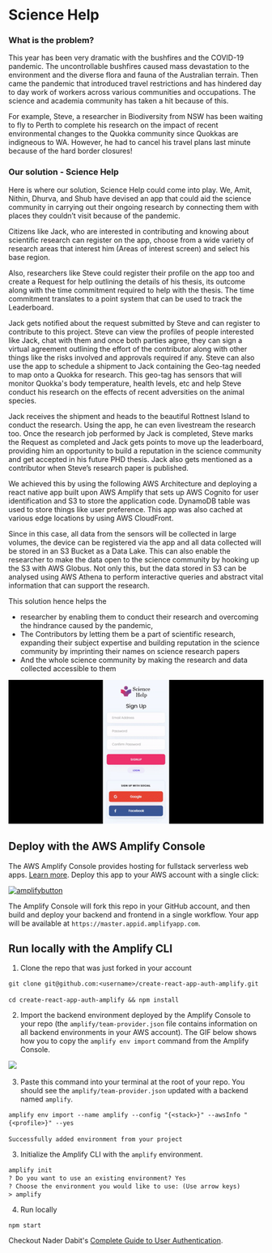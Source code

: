 # Science Help

<div>
            <h3>What is the problem?</h3>
            <p>This year has been very dramatic with the bushfires and the COVID-19 pandemic.
              The uncontrollable bushfires caused mass devastation to the environment and the diverse flora and fauna of the Australian terrain.
              Then came the pandemic that introduced travel restrictions and has hindered day to day work of workers across various communities 
              and occupations. The science and academia community has taken a hit because of this.
            </p>
            <p>
            For example, Steve, a researcher in Biodiversity from NSW has been waiting to fly to Perth to complete his research on the impact of
            recent environmental changes to the Quokka community since Quokkas are indigneous to WA. However, he had to cancel his travel plans last
             minute because of the hard border closures!
            </p>
          </div>
          <div>
            <h3>Our solution - Science Help</h3>
            <p>
              Here is where our solution, Science Help could come into play. We, Amit, Nithin, Dhurva, and Shub have devised an app that 
              could aid the science community in carrying out their ongoing research by connecting them with places they couldn’t visit because of the pandemic.
            </p>
            <p>
              Citizens like Jack, who are interested in contributing and knowing about scientific research can register on the app, choose from a wide variety 
              of research areas that interest him (Areas of interest screen) and select his base region.
            </p>
            <p>
              Also, researchers like Steve could register their profile on the app too and create a Request for help outlining the details of his thesis, its 
              outcome along with the time commitment required to help with the thesis. The time commitment translates to a point system that can be used to track the Leaderboard.
            </p>
            <p>
              Jack gets notified about the request submitted by Steve and can register to contribute to this project. Steve can view the profiles of people interested like Jack, chat with them and once both parties agree, 
              they can sign a virtual agreement outlining the effort of the contributor along with other things like the risks involved and approvals required if any. 
              Steve can also use the app to schedule a shipment to Jack containing the Geo-tag needed to map onto a Quokka for research. This geo-tag has sensors that will
              monitor Quokka's body temperature, health levels, etc and help Steve conduct his research on the effects of recent adversities on the animal species.
            </p>
            <p>
              Jack receives the shipment and heads to the beautiful Rottnest Island to conduct the research. Using the app, he can even livestream the research too.
              Once the research job performed by Jack is completed, Steve marks the Request as completed and Jack gets points to move up the leaderboard,
              providing him an opportunity to build a reputation in the science community and get accepted in his future PHD thesis.
              Jack also gets mentioned as a contributor when Steve’s research paper is published.
            </p>
            <p>
              We achieved this by using the following AWS Architecture and deploying a react native app built upon AWS Amplify that sets up AWS Cognito for user 
              identification and S3 to store the application code. DynamoDB table was used to store things like user preference.
              This app was also cached at various edge locations by using AWS CloudFront.
            </p>
            <p>
              Since in this case, all data from the sensors will be collected in large volumes, the device can be registered via the app and all data collected 
              will be stored in an S3 Bucket as a Data Lake. This can also enable the researcher to make the data open to the science community by hooking up the S3 
              with AWS Globus. Not only this, but the data stored in S3 can be analysed using AWS Athena to perform interactive queries and abstract vital information 
              that can support the research.
            </p>
            <p>This solution hence helps the 
              <ul>
                <li>researcher by enabling them to conduct their research and overcoming the hindrance caused by the pandemic,</li>
                <li>The Contributors by letting them be a part of scientific research, expanding their subject expertise and building reputation in the science community by imprinting their names on science research papers</li>
                <li>And the whole science community by making the research and data collected accessible to them</li>
              </ul>
            </p>
          </div>
          <div>
            <img src="https://github.com/shubgupta1/create-react-app-auth-amplify/blob/master/src/images/Science%20Help%20App%20GIF.gif" width="800"/>
          </div>

## Deploy with the AWS Amplify Console

The AWS Amplify Console provides hosting for fullstack serverless web apps. [Learn more](https://console.amplify.aws). Deploy this app to your AWS account with a single click:

[![amplifybutton](https://oneclick.amplifyapp.com/button.svg)](https://console.aws.amazon.com/amplify/home#/deploy?repo=https://github.com/aws-samples/create-react-app-auth-amplify)

The Amplify Console will fork this repo in your GitHub account, and then build and deploy your backend and frontend in a single workflow. Your app will be available at `https://master.appid.amplifyapp.com`.

## Run locally with the Amplify CLI

1. Clone the repo that was just forked in your account

  ```
  git clone git@github.com:<username>/create-react-app-auth-amplify.git

  cd create-react-app-auth-amplify && npm install
  ```

2. Import the backend environment deployed by the Amplify Console to your repo (the `amplify/team-provider.json` file contains information on all backend environments in your AWS account). The GIF below shows how you to copy the `amplify env import` command from the Amplify Console. 

<img src="https://github.com/aws-samples/create-react-app-auth-amplify/blob/master/src/images/import-backend.gif" width="800"/>

3. Paste this command into your terminal at the root of your repo. You should see the `amplify/team-provider.json` updated with a backend named `amplify`.

  ```
  amplify env import --name amplify --config "{<stack>}" --awsInfo "{<profile>}" --yes

  Successfully added environment from your project
  ```

3. Initialize the Amplify CLI with the `amplify` environment.

  ```
  amplify init
  ? Do you want to use an existing environment? Yes
  ? Choose the environment you would like to use: (Use arrow keys)
  > amplify
  ```

4. Run locally

  ```
  npm start
  ```

Checkout Nader Dabit's [Complete Guide to User Authentication](https://dev.to/dabit3/the-complete-guide-to-user-authentication-with-the-amplify-framework-2inh).

